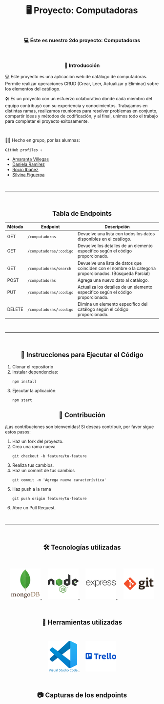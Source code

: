 <h1 align="center">🖥️ Proyecto: Computadoras</h1>
 
&nbsp;

<h3 align="center">💻 Éste es nuestro 2do proyecto: Computadoras</h3>

&nbsp;

<h3 align="center">📜 Introducción</h3>

<p>💻 Este proyecto es una aplicación web de catálogo de computadoras. Permite realizar operaciones CRUD (Crear, Leer, Actualizar y Eliminar) sobre los elementos del catálogo.</p>
<p>🛠️ Es un proyecto con un esfuerzo colaborativo donde cada miembro del equipo contribuyó con su experiencia y conocimientos. Trabajamos en distintas ramas, realizamos reuniones para resolver problemas en conjunto, compartir ideas y métodos de codificación, y al final, unimos todo el trabajo para completar el proyecto exitosamente.</p>

&nbsp;

<p>👩‍💻 Hecho en grupo, por las alumnas:</p>

`GitHub profiles ↓`

<ul>
        <li><a href="https://github.com/amarantaVC" target="_blank">Amaranta Villegas</a></li>
        <li><a href="https://github.com/dxniela" target="_blank">Daniela Ramírez</a></li>
        <li><a href="https://github.com/Roci16" target="_blank">Rocio Ibañez</a></li>
        <li><a href="https://github.com/silfigue" target="_blank">Silvina Figueroa</a></li>
</ul>

&nbsp;

---

&nbsp;

<h2 align="center"> Tabla de Endpoints </h2>

| Método | Endpoint                | Descripción                                                                                               |
| ------ | ----------------------- | --------------------------------------------------------------------------------------------------------- |
| GET    | `/computadoras`         | Devuelve una lista con todos los datos disponibles en el catálogo.                                        |
| GET    | `/computadoras/:codigo` | Devuelve los detalles de un elemento específico según el código proporcionado.                            |
| GET    | `/computadoras/search`  | Devuelve una lista de datos que coinciden con el nombre o la categoría proporcionados. (Búsqueda Parcial) |
| POST   | `/computadoras`         | Agrega una nuevo dato al catálogo.                                                                        |
| PUT    | `/computadoras/:codigo` | Actualiza los detalles de un elemento específico según el código proporcionado.                           |
| DELETE | `/computadoras/:codigo` | Elimina un elemento específico del catálogo según el código proporcionado.                                |

&nbsp;

---

&nbsp;

<h2 align="center">📄 Instrucciones para Ejecutar el Código</h2>
<ol>
    <li>Clonar el repositorio</li>
    <li>Instalar dependencias:
        <pre><code>npm install</code></pre>
    </li>
    <li>Ejecutar la aplicación:
        <pre><code>npm start</code></pre>
    </li>
</ol>

<h2 align="center">🤝 Contribución</h2>
<p>¡Las contribuciones son bienvenidas! Si deseas contribuir, por favor sigue estos pasos:<p>
<ol>
        <li>Haz un fork del proyecto.</li>
        <li>Crea una rama nueva 
                <pre><code>git checkout -b feature/tu-feature</code></pre>
        </li>
        <li>Realiza tus cambios.</li>
        <li>Haz un commit de tus cambios
                 <pre><code>git commit -m 'Agrega nueva característica'</code></pre>
        </li>
        <li>Haz push a la rama 
         <pre><code>git push origin feature/tu-feature</code></pre>
        </li>
        <li>Abre un Pull Request.</li>
    </li>
</ol>
&nbsp;

---

&nbsp;

<h2 align="center">🛠 Tecnologías utilizadas</h2>

&nbsp;

<p align="center"> 
  <a href="https://www.mongodb.com/" target="_blank" style="margin: 0 10px;">
    <img src="https://raw.githubusercontent.com/devicons/devicon/master/icons/mongodb/mongodb-original-wordmark.svg" alt="mongodb" width="100" height="100"/>
  </a>
  <a href="https://nodejs.org/" target="_blank" style="margin: 0 10px;"> 
    <img src="https://raw.githubusercontent.com/devicons/devicon/master/icons/nodejs/nodejs-original-wordmark.svg" alt="nodejs" width="100" height="100"/> 
  </a>
  <a href="https://expressjs.com/" target="_blank" style="margin: 0 10px;"> 
    <img src="https://raw.githubusercontent.com/devicons/devicon/master/icons/express/express-original-wordmark.svg" alt="express" width="100" height="100"/> 
  </a>
  <a href="https://git-scm.com/" target="_blank" style="margin: 0 10px;"> 
    <img src="https://raw.githubusercontent.com/devicons/devicon/master/icons/git/git-original-wordmark.svg" alt="git" width="100" height="100"/> 
  </a> 
</p>

&nbsp;

<h2 align="center">🧰 Herramientas utilizadas</h2>

&nbsp;

<p align="center"> 
  <a href="https://code.visualstudio.com/" target="_blank" style="margin: 0 10px;"> 
    <img src="https://raw.githubusercontent.com/devicons/devicon/master/icons/vscode/vscode-original-wordmark.svg" alt="vscode" width="100" height="100"/> 
  </a>
  <a href="https://trello.com/" target="_blank" style="margin: 0 10px;"> 
    <img src="https://raw.githubusercontent.com/devicons/devicon/master/icons/trello/trello-plain-wordmark.svg" alt="trello" width="100" height="100"/> 
  </a>
</p>

&nbsp;

<h2 align="center">📷 Capturas de los endpoints</h2>

&nbsp;
